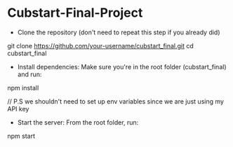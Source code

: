 # Cubstart-Final-Project
- Clone the repository (don't need to repeat this step if you already did)

git clone https://github.com/your-username/cubstart_final.git
cd cubstart_final

- Install dependencies: Make sure you're in the root folder (cubstart_final) and run:

npm install

// P.S we shouldn't need to set up env variables since we are just using my API key

- Start the server: From the root folder, run:

npm start
